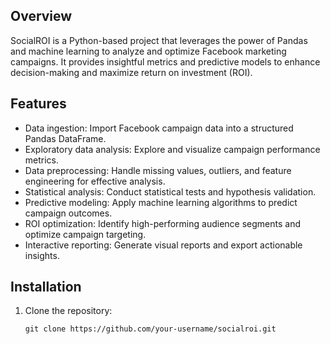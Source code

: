 ## Overview
SocialROI is a Python-based project that leverages the power of Pandas and machine learning to analyze and optimize Facebook marketing campaigns. It provides insightful metrics and predictive models to enhance decision-making and maximize return on investment (ROI).

## Features
- Data ingestion: Import Facebook campaign data into a structured Pandas DataFrame.
- Exploratory data analysis: Explore and visualize campaign performance metrics.
- Data preprocessing: Handle missing values, outliers, and feature engineering for effective analysis.
- Statistical analysis: Conduct statistical tests and hypothesis validation.
- Predictive modeling: Apply machine learning algorithms to predict campaign outcomes.
- ROI optimization: Identify high-performing audience segments and optimize campaign targeting.
- Interactive reporting: Generate visual reports and export actionable insights.

## Installation
1. Clone the repository:
   ```shell
   git clone https://github.com/your-username/socialroi.git
